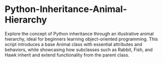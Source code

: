 # Python-Inheritance-Animal-Hierarchy
Explore the concept of Python inheritance through an illustrative animal hierarchy, ideal for beginners learning object-oriented programming. This script introduces a base Animal class with essential attributes and behaviors, while showcasing how subclasses such as Rabbit, Fish, and Hawk inherit and extend functionality from the parent class.
